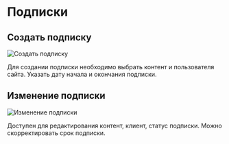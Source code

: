 # Подписки

## Создать подписку

![Создать подписку](https://file.modx.pro/files/b/a/2/ba294b5e5f5a03048ec1986788f50dc5.png)

Для создании подписки необходимо выбрать контент и пользователя сайта. Указать дату начала и окончания подписки.

## Изменение подписки

![Изменение подписки](https://file.modx.pro/files/4/8/a/48a40c0b7b1e1b48f2431905f39cf49e.png)

Доступен для редактирования контент, клиент, статус подписки. Можно скорректировать срок подписки.
